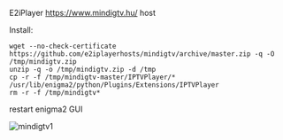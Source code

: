E2iPlayer https://www.mindigtv.hu/ host

Install:

~~~
wget --no-check-certificate https://github.com/e2iplayerhosts/mindigtv/archive/master.zip -q -O /tmp/mindigtv.zip
unzip -q -o /tmp/mindigtv.zip -d /tmp
cp -r -f /tmp/mindigtv-master/IPTVPlayer/* /usr/lib/enigma2/python/Plugins/Extensions/IPTVPlayer
rm -r -f /tmp/mindigtv*
~~~

restart enigma2 GUI

![mindigtv1](https://user-images.githubusercontent.com/6920933/54215261-efa1c000-44e7-11e9-8bd0-7732d453105a.jpg)
